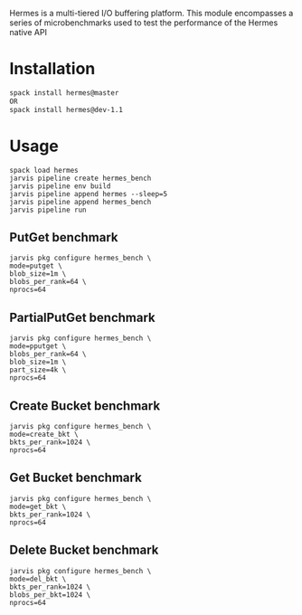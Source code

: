 Hermes is a multi-tiered I/O buffering platform. This module encompasses
a series of microbenchmarks used to test the performance of the Hermes
native API

# Installation

```bash
spack install hermes@master
OR 
spack install hermes@dev-1.1
```

# Usage

```
spack load hermes
jarvis pipeline create hermes_bench
jarvis pipeline env build
jarvis pipeline append hermes --sleep=5
jarvis pipeline append hermes_bench
jarvis pipeline run
```

## PutGet benchmark

```
jarvis pkg configure hermes_bench \
mode=putget \
blob_size=1m \
blobs_per_rank=64 \
nprocs=64
```

## PartialPutGet benchmark

```
jarvis pkg configure hermes_bench \
mode=pputget \
blobs_per_rank=64 \
blob_size=1m \
part_size=4k \
nprocs=64
```

## Create Bucket benchmark

```
jarvis pkg configure hermes_bench \
mode=create_bkt \
bkts_per_rank=1024 \
nprocs=64
```

## Get Bucket benchmark

```
jarvis pkg configure hermes_bench \
mode=get_bkt \
bkts_per_rank=1024 \
nprocs=64
```

## Delete Bucket benchmark

```
jarvis pkg configure hermes_bench \
mode=del_bkt \
bkts_per_rank=1024 \
blobs_per_bkt=1024 \
nprocs=64
```

